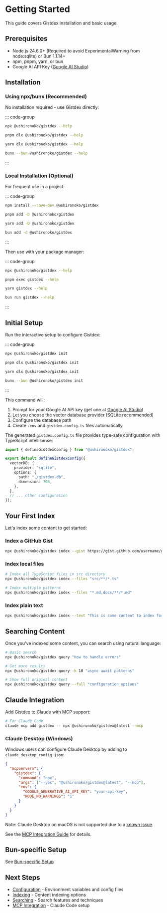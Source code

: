 # Getting Started

This guide covers Gistdex installation and basic usage.

## Prerequisites

- Node.js 24.6.0+ (Required to avoid ExperimentalWarning from node:sqlite) or Bun 1.1.14+
- npm, pnpm, yarn, or bun
- Google AI API Key ([Google AI Studio](https://makersuite.google.com/app/apikey))

## Installation

### Using npx/bunx (Recommended)

No installation required - use Gistdex directly:

::: code-group

```bash [npm]
npx @ushironoko/gistdex --help
```

```bash [pnpm]
pnpm dlx @ushironoko/gistdex --help
```

```bash [yarn]
yarn dlx @ushironoko/gistdex --help
```

```bash [bun]
bunx --bun @ushironoko/gistdex --help
```

:::

### Local Installation (Optional)

For frequent use in a project:

::: code-group

```bash [npm]
npm install --save-dev @ushironoko/gistdex
```

```bash [pnpm]
pnpm add -D @ushironoko/gistdex
```

```bash [yarn]
yarn add -D @ushironoko/gistdex
```

```bash [bun]
bun add -d @ushironoko/gistdex
```

:::

Then use with your package manager:

::: code-group

```bash [npm]
npx @ushironoko/gistdex --help
```

```bash [pnpm]
pnpm exec gistdex --help
```

```bash [yarn]
yarn gistdex --help
```

```bash [bun]
bun run gistdex --help
```

:::

## Initial Setup

Run the interactive setup to configure Gistdex:

::: code-group

```bash [npm]
npx @ushironoko/gistdex init
```

```bash [pnpm]
pnpm dlx @ushironoko/gistdex init
```

```bash [yarn]
yarn dlx @ushironoko/gistdex init
```

```bash [bun]
bunx --bun @ushironoko/gistdex init
```

:::

This command will:

1. Prompt for your Google AI API key (get one at [Google AI Studio](https://makersuite.google.com/app/apikey))
2. Let you choose the vector database provider (SQLite recommended)
3. Configure the database path
4. Create `.env` and `gistdex.config.ts` files automatically

The generated `gistdex.config.ts` file provides type-safe configuration with TypeScript intellisense:

```typescript
import { defineGistdexConfig } from "@ushironoko/gistdex";

export default defineGistdexConfig({
  vectorDB: {
    provider: "sqlite",
    options: {
      path: "./gistdex.db",
      dimension: 768,
    },
  },
  // ... other configuration
});
```

## Your First Index

Let's index some content to get started:

### Index a GitHub Gist

```bash
npx @ushironoko/gistdex index --gist https://gist.github.com/username/gist-id
```

### Index local files

```bash
# Index all TypeScript files in src directory
npx @ushironoko/gistdex index --files "src/**/*.ts"

# Index multiple patterns
npx @ushironoko/gistdex index --files "*.md,docs/**/*.md"
```

### Index plain text

```bash
npx @ushironoko/gistdex index --text "This is some content to index for semantic search"
```

## Searching Content

Once you've indexed some content, you can search using natural language:

```bash
# Basic search
npx @ushironoko/gistdex query "how to handle errors"

# Get more results
npx @ushironoko/gistdex query -k 10 "async await patterns"

# Show full original content
npx @ushironoko/gistdex query --full "configuration options"
```

## Claude Integration

Add Gistdex to Claude with MCP support:

```bash
# For Claude Code
claude mcp add gistdex -- npx @ushironoko/gistdex@latest --mcp
```

### Claude Desktop (Windows)

Windows users can configure Claude Desktop by adding to `claude_desktop_config.json`:

```json
{
  "mcpServers": {
    "gistdex": {
      "command": "npx",
      "args": ["--yes", "@ushironoko/gistdex@latest", "--mcp"],
      "env": {
        "GOOGLE_GENERATIVE_AI_API_KEY": "your-api-key",
        "NODE_NO_WARNINGS": "1"
      }
    }
  }
}
```

Note: Claude Desktop on macOS is not supported due to a [known issue](https://github.com/modelcontextprotocol/servers/issues/1748).

See the [MCP Integration Guide](./mcp.md) for details.

## Bun-specific Setup

See [Bun-specific Setup](./installation#bun-specific-setup)

## Next Steps

- [Configuration](./configuration.md) - Environment variables and config files
- [Indexing](./indexing.md) - Content indexing options
- [Searching](./searching.md) - Search features and techniques
- [MCP Integration](./mcp.md) - Claude Code setup

